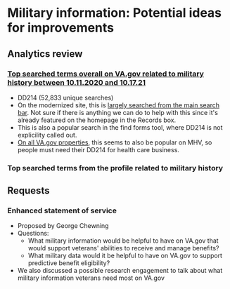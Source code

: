 # Military information: Potential ideas for improvements

## Analytics review

### [Top searched terms overall on VA.gov related to military history between 10.11.2020 and 10.17.21](https://analytics.google.com/analytics/web/#/report/content-site-search-search-terms/a50123418w177519031p176188361/_u.date00=20201011&_u.date01=20211017&explorer-table.plotKeys=%5B%5D&explorer-table.rowStart=0&explorer-table.rowCount=50/)

- DD214 (52,833 unique searches)
- On the modernized site, this is [largely searched from the main search bar](https://analytics.google.com/analytics/web/#/report/content-site-search-search-terms/a50123418w177519031p184624291/_u.date00=20201011&_u.date01=20211017&explorer-table.plotKeys=%5B%5D&_r.drilldown=analytics.searchKeyword:dd214/). Not sure if there is anything we can do to help with this since it's already featured on the homepage in the Records box.
- This is also a popular search in the find forms tool, where DD214 is not explicility called out.
- [On all VA.gov properties](https://analytics.google.com/analytics/web/#/report/content-site-search-search-terms/a50123418w177519031p176188361/_u.date00=20201011&_u.date01=20211017&explorer-table.plotKeys=%5B%5D&explorer-table.rowStart=0&explorer-table.rowCount=50&_r.drilldown=analytics.searchKeyword:dd214/), this seems to also be popular on MHV, so people must need their DD214 for health care business. 

### Top searched terms from the profile related to military history

## Requests

### Enhanced statement of service

- Proposed by George Chewning
- Questions:
  -  What military information would be helpful to have on VA.gov that would support veterans' abilities to receive and manage benefits?
  -  What military data would it be helpful to have on VA.gov to support predictive benefit eligibility? 
- We also discussed a possible research engagement to talk about what military information veterans need most on VA.gov
